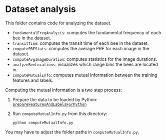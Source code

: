 # Dataset analysis

This folder contains code for analyzing the dataset.

- `fundamentalFreqAnalysis`: computes the fundamental frequency of each bee in the dataset.
- `transitTime`: computes the transit time of each bee in the dataset.
- `computePRFStats`: computes the average PRF for each image in the dataset.
- `computeAvgImageDuration`: computes statistics for the image durations.
- `analyzeBeeLocations`: visualizes which range bins the bees are located in.
- `computeMutualInfo`: computes mutual information between the training features and labels.

Computing the mutual information is a two step process:
1. Prepare the data to be loaded by Python: [`prepareFeaturesAndLabelsForPython`](../data-wrangling/prepareFeaturesAndLabelsForPython.m)
2. Run `computeMutualInfo.py` from this directory:

    `python computeMutualInfo.py`

You may have to adjust the folder paths in `computeMutualInfo.py`.